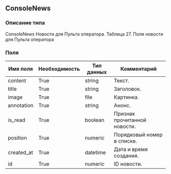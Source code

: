 ## ConsoleNews
### Описание типа
ConsoleNews
Новости для Пульта оператора.
Таблица 27. Поля новости для Пульта оператора


### Поля
| Имя поля | Необходимость | Тип данных | Комментарий |
|---|---|---|---|
|content|True|string|Текст.<br/>|
|title|True|string|Заголовок.<br/>|
|image|True|file|Картинка.<br/>|
|annotation|True|string|Анонс.<br/>|
|is_read|True|boolean|Признак прочитанной новости.<br/>|
|position|True|numeric|Порядковый номер в списке.<br/>|
|created_at|True|datetime|Дата и время создания.<br/>|
|id|True|numeric|ID новости.<br/>|
